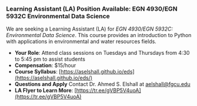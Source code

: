 ### Learning Assistant (LA) Position Available: EGN 4930/EGN 5932C Environmental Data Science

We are seeking a Learning Assistant (LA) for *EGN 4930/EGN 5932C: Environmental Data Science*. This course provides an introduction to Python with applications in environmental and water resources fields.  

- **Your Role**: Attend class sessions on Tuesdays and Thursdays from 4:30 to 5:45 pm to assist students
- **Compensation**: $15/hour
- **Course Syllabus**: [https://aselshall.github.io/eds](https://aselshall.github.io/eds/)
- **Questions and Apply** Contact Dr. Ahmed S. Elshall at [aelshall@fgcu.edu](mailto:aelshall@fgcu.edu)
- **LA Flyer to Learn More**: [https://tr.ee/gVBP5V4uoA](https://tr.ee/gVBP5V4uoA)
